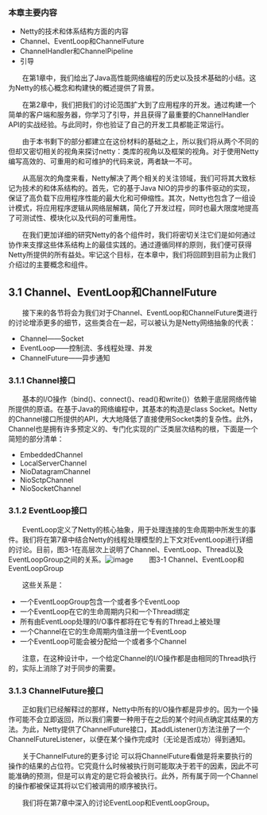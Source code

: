 ### 本章主要内容
- Netty的技术和体系结构方面的内容
- Channel、EventLoop和ChannelFuture
- ChannelHandler和ChannelPipeline
- 引导

&emsp;&emsp;在第1章中，我们给出了Java高性能网络编程的历史以及技术基础的小结。这为Netty的核心概念和构建快的概述提供了背景。

&emsp;&emsp;在第2章中，我们把我们的讨论范围扩大到了应用程序的开发。通过构建一个简单的客户端和服务器，你学习了引导，并且获得了最重要的ChannelHandler API的实战经验。与此同时，你也验证了自己的开发工具都能正常运行。

&emsp;&emsp;由于本书剩下的部分都建立在这份材料的基础之上，所以我们将从两个不同的但却又密切相关的视角来探讨netty：类库的视角以及框架的视角。对于使用Netty编写高效的、可重用的和可维护的代码来说，两者缺一不可。

&emsp;&emsp;从高层次的角度来看，Netty解决了两个相关的关注领域，我们可将其大致标记为技术的和体系结构的。首先，它的基于Java NIO的异步的事件驱动的实现，保证了高负载下应用程序性能的最大化和可伸缩性。其次，Netty也包含了一组设计模式，将应用程序逻辑从网络层解耦，简化了开发过程，同时也最大限度地提高了可测试性、模块化以及代码的可重用性。

&emsp;&emsp;在我们更加详细的研究Netty的各个组件时，我们将密切关注它们是如何通过协作来支撑这些体系结构上的最佳实践的。通过遵循同样的原则，我们便可获得Netty所提供的所有益处。牢记这个目标，在本章中，我们将回顾到目前为止我们介绍过的主要概念和组件。

## 3.1 Channel、EventLoop和ChannelFuture

&emsp;&emsp;接下来的各节将会为我们对于Channel、EventLoop和ChannelFuture类进行的讨论增添更多的细节，这些类合在一起，可以被认为是Netty网络抽象的代表：

- Channel——Socket
- EventLoop——控制流、多线程处理、并发
- ChannelFuture——异步通知

### 3.1.1 Channel接口

&emsp;&emsp;基本的I/O操作（bind()、connect()、read()和write()）依赖于底层网络传输所提供的原语。在基于Java的网络编程中，其基本的构造是class Socket。Netty的Channel接口所提供的API，大大地降低了直接使用Socket类的复杂性。此外，Channel也是拥有许多预定义的、专门化实现的广泛类层次结构的根，下面是一个简短的部分清单：

- EmbeddedChannel
- LocalServerChannel
- NioDatagramChannel
- NioSctpChannel
- NioSocketChannel

### 3.1.2 EventLoop接口

&emsp;&emsp;EventLoop定义了Netty的核心抽象，用于处理连接的生命周期中所发生的事件。我们将在第7章中结合Netty的线程处理模型的上下文对EventLoop进行详细的讨论。目前，图3-1在高层次上说明了Channel、EventLoop、Thread以及EventLoopGroup之间的关系。![image](http://img.blog.csdn.net/20160408101738087?watermark/2/text/aHR0cDovL2Jsb2cuY3Nkbi5uZXQv/font/5a6L5L2T/fontsize/400/fill/I0JBQkFCMA==/dissolve/70/gravity/Center)
&emsp;&emsp;图3-1 Channel、EventLoop和EventLoopGroup

&emsp;&emsp;这些关系是：

- 一个EventLoopGroup包含一个或者多个EventLoop
- 一个EventLoop在它的生命周期内只和一个Thread绑定
- 所有由EventLoop处理的I/O事件都将在它专有的Thread上被处理
- 一个Channel在它的生命周期内值注册一个EventLoop
- 一个EventLoop可能会被分配给一个或者多个Channel

&emsp;&emsp;注意，在这种设计中，一个给定Channel的I/O操作都是由相同的Thread执行的，实际上消除了对于同步的需要。

### 3.1.3 ChannelFuture接口

&emsp;&emsp;正如我们已经解释过的那样，Netty中所有的I/O操作都是异步的。因为一个操作可能不会立即返回，所以我们需要一种用于在之后的某个时间点确定其结果的方法。为此，Netty提供了ChannelFuture接口，其addListener()方法注册了一个ChannelFutureListener，以便在某个操作完成时（无论是否成功）得到通知。

&emsp;&emsp;关于ChannelFuture的更多讨论 可以将ChannelFuture看做是将来要执行的操作的结果的占位符。它究竟什么时候被执行则可能取决于若干的因素，因此不可能准确的预测，但是可以肯定的是它将会被执行。此外，所有属于同一个Channel的操作都被保证其将以它们被调用的顺序被执行。

&emsp;&emsp;我们将在第7章中深入的讨论EventLoop和EventLoopGroup。

